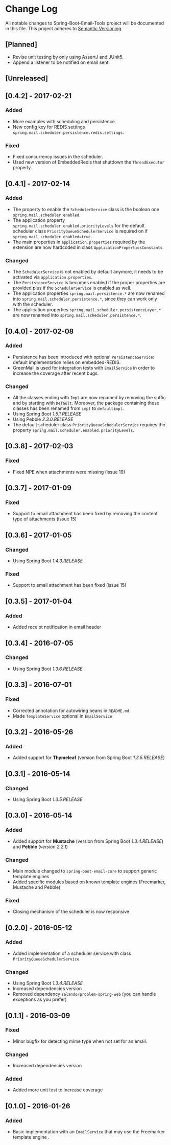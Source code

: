 # Change Log
All notable changes to Spring-Boot-Email-Tools project will be documented in this file.
This project adheres to [Semantic Versioning](http://semver.org/).


## [Planned]
- Revise unit testing by only using AssertJ and JUnit5.
- Append a listener to be notified on email sent.

## [Unreleased]

## [0.4.2] - 2017-02-21
### Added
- More examples with scheduling and persistence.
- New config key for REDIS settings `spring.mail.scheduler.persistence.redis.settings`.

### Fixed
- Fixed concurrency issues in the scheduler.
- Used new version of EmbeddedRedis that shutdown the `ThreadExecutor` properly.

## [0.4.1] - 2017-02-14
### Added
- The property to enable the `SchedulerService` class is the boolean one `spring.mail.scheduler.enabled`.
- The application property `spring.mail.scheduler.enabled.priorityLevels` for the default scheduler 
    class `PriorityQueueSchedulerService` is required on if `spring.mail.scheduler.enabled=true`.
- The main properties in `application.properties` required by the extension are now hardcoded 
    in class `ApplicationPropertiesConstants`.

### Changed
- The `SchedulerService` is not enabled by default anymore, it needs to be activated via `application.properties`.
- The `PersistenceService` is becomes enabled if the proper properties are provided plus if the `SchedulerService` 
    is enabled as well.
- The application properties `spring.mail.persistence.*` are now renamed into `spring.mail.scheduler.persistence.*`, 
    since they can work only with the scheduler.
- The application properties `spring.mail.scheduler.persistenceLayer.*` are now renamed into `spring.mail.scheduler.persistence.*`.

## [0.4.0] - 2017-02-08
### Added
- Persistence has been introduced with optional `PersistenceService`: default implementation relies on embedded-REDIS. 
- GreenMail is used for integration tests with `EmailService` in order to increase the coverage after recent bugs.

### Changed
- All the classes ending with `Impl` are now renamed by removing the suffic and by starting with `Default`. Moreover, 
 the package containing these classes has been renamed from `impl` to `defaultimpl`.
- Using Spring Boot _1.5.1.RELEASE_
- Using Pebble _2.3.0.RELEASE_
- The default scheduler class `PriorityQueueSchedulerService` requires the property `spring.mail.scheduler.enabled.priorityLevels`.

## [0.3.8] - 2017-02-03
### Fixed
- Fixed NPE when attachments were missing (issue 19)

## [0.3.7] - 2017-01-09
### Fixed
- Support to email attachment has been fixed by removing the content type of attachments (issue 15)

## [0.3.6] - 2017-01-05
### Changed
- Using Spring Boot _1.4.3.RELEASE_
### Fixed
- Support to email attachment has been fixed (issue 15)

## [0.3.5] - 2017-01-04
### Added
- Added receipt notification in email header

## [0.3.4] - 2016-07-05
### Changed
- Using Spring Boot _1.3.6.RELEASE_

## [0.3.3] - 2016-07-01
### Fixed
- Corrected annotation for autowiring beans in `README.md`
- Made `TemplateService` optional in `EmailService`

## [0.3.2] - 2016-05-26
### Added
- Added support for **Thymeleaf** (version from Spring Boot _1.3.5.RELEASE_)

## [0.3.1] - 2016-05-14
### Changed
- Using Spring Boot _1.3.5.RELEASE_

## [0.3.0] - 2016-05-14
### Added
- Added support for **Mustache** (version from Spring Boot _1.3.4.RELEASE_)
  and **Pebble** (_version 2.2.1_)

### Changed
- Main module changed to `spring-boot-email-core` to support generic template engines
- Added specific modules based on known template engines (Freemarker, Mustache and Pebble)

### Fixed
- Closing mechanism of the scheduler is now responsive

## [0.2.0] - 2016-05-12
### Added
- Added implementation of a scheduler service with class `PriorityQueueSchedulerService`

### Changed
- Using Spring Boot _1.3.4.RELEASE_
- Increased dependencies version
- Removed dependency `zalando/problem-spring-web` (you can handle exceptions as you prefer)

## [0.1.1] - 2016-03-09
### Fixed
- Minor bugfix for detecting mime type when not set for an email.

### Changed
- Increased dependencies version

### Added
- Added more unit test to increase coverage

## [0.1.0] - 2016-01-26
### Added
- Basic implementation with an `EmailService` that may use the Freemarker template engine .

